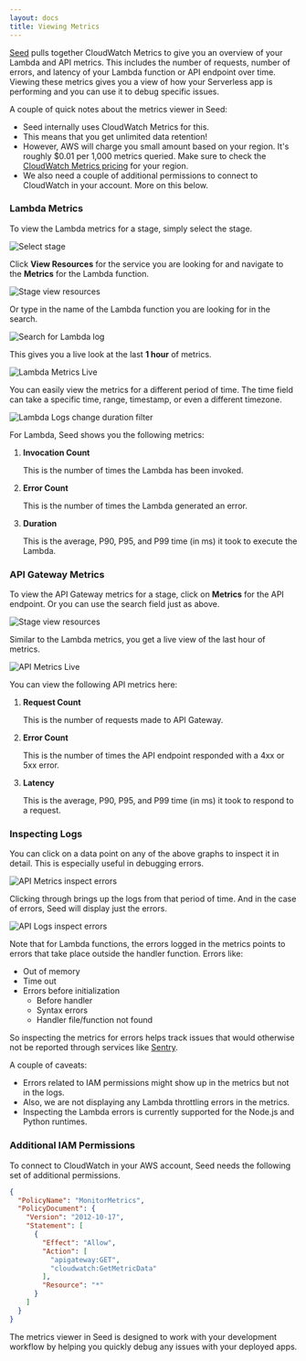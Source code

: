 ```yaml
---
layout: docs
title: Viewing Metrics
---
```


[Seed](/) pulls together CloudWatch Metrics to give you an overview of your Lambda and API metrics. This includes the number of requests, number of errors, and latency of your Lambda function or API endpoint over time. Viewing these metrics gives you a view of how your Serverless app is performing and you can use it to debug specific issues.

A couple of quick notes about the metrics viewer in Seed:

- Seed internally uses CloudWatch Metrics for this.
- This means that you get unlimited data retention!
- However, AWS will charge you small amount based on your region. It's roughly $0.01 per 1,000 metrics queried. Make sure to check the [CloudWatch Metrics pricing](https://aws.amazon.com/cloudwatch/pricing/) for your region.
- We also need a couple of additional permissions to connect to CloudWatch in your account. More on this below.

### Lambda Metrics

To view the Lambda metrics for a stage, simply select the stage.

![Select stage](/assets/docs/viewing-metrics/select-stage.png)

Click **View Resources** for the service you are looking for and navigate to the **Metrics** for the Lambda function.

![Stage view resources](/assets/docs/viewing-metrics/stage-view-resources.png)

Or type in the name of the Lambda function you are looking for in the search.

![Search for Lambda log](/assets/docs/viewing-metrics/search-for-lambda-metric.png)

This gives you a live look at the last **1 hour** of metrics.

![Lambda Metrics Live](/assets/docs/viewing-metrics/lambda-metrics-live.png)

You can easily view the metrics for a different period of time. The time field can take a specific time, range, timestamp, or even a different timezone.

![Lambda Logs change duration filter](/assets/docs/viewing-metrics/lambda-metrics-change-duration-filter.png)

For Lambda, Seed shows you the following metrics:

1. **Invocation Count**

   This is the number of times the Lambda has been invoked.

2. **Error Count**

   This is the number of times the Lambda generated an error.

3. **Duration**

   This is the average, P90, P95, and P99 time (in ms) it took to execute the Lambda.

### API Gateway Metrics

To view the API Gateway metrics for a stage, click on **Metrics** for the API endpoint. Or you can use the search field just as above.

![Stage view resources](/assets/docs/viewing-metrics/stage-view-resources.png)

Similar to the Lambda metrics, you get a live view of the last hour of metrics.

![API Metrics Live](/assets/docs/viewing-metrics/api-metrics-live.png)

You can view the following API metrics here:

1. **Request Count**

   This is the number of requests made to API Gateway.

2. **Error Count**

   This is the number of times the API endpoint responded with a 4xx or 5xx error.

3. **Latency**

   This is the average, P90, P95, and P99 time (in ms) it took to respond to a request.

### Inspecting Logs

You can click on a data point on any of the above graphs to inspect it in detail. This is especially useful in debugging errors.

![API Metrics inspect errors](/assets/docs/viewing-metrics/api-metrics-inspect-errors.png)

Clicking through brings up the logs from that period of time. And in the case of errors, Seed will display just the errors.

![API Logs inspect errors](/assets/docs/viewing-metrics/api-logs-inspect-errors.png)

Note that for Lambda functions, the errors logged in the metrics points to errors that take place outside the handler function. Errors like:

- Out of memory
- Time out
- Errors before initialization
  - Before handler
  - Syntax errors
  - Handler file/function not found

So inspecting the metrics for errors helps track issues that would otherwise not be reported through services like [Sentry](https://sentry.io). 

A couple of caveats:

- Errors related to IAM permissions might show up in the metrics but not in the logs.
- Also, we are not displaying any Lambda throttling errors in the metrics.
- Inspecting the Lambda errors is currently supported for the Node.js and Python runtimes.

### Additional IAM Permissions

To connect to CloudWatch in your AWS account, Seed needs the following set of additional permissions.
  
``` json
{
  "PolicyName": "MonitorMetrics",
  "PolicyDocument": {
    "Version": "2012-10-17",
    "Statement": [
      {
        "Effect": "Allow",
        "Action": [
          "apigateway:GET",
          "cloudwatch:GetMetricData"
        ],
        "Resource": "*"
      }
    ]
  }
}
```

The metrics viewer in Seed is designed to work with your development workflow by helping you quickly debug any issues with your deployed apps.
